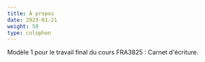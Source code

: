 ```yaml
---
title: À propos
date: 2023-01-21
weight: 50
type: colophon
---
```


Modèle 1 pour le travail final du cours FRA3825 : Carnet d'écriture.